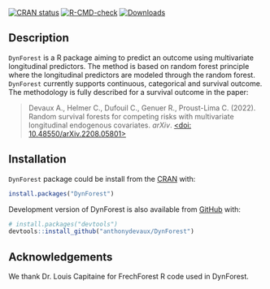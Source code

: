 
<!-- README.md is generated from README.Rmd. Please edit that file -->
<!-- badges: start -->

[![CRAN
status](https://www.r-pkg.org/badges/version-last-release/DynForest)](https://CRAN.R-project.org/package=DynForest)
[![R-CMD-check](https://github.com/anthonydevaux/DynForest/actions/workflows/R-CMD-check.yaml/badge.svg)](https://github.com/anthonydevaux/DynForest/actions/workflows/R-CMD-check.yaml)
[![Downloads](https://cranlogs.r-pkg.org/badges/DynForest?color=blue)](https://www.r-pkg.org/pkg/DynForest)
<!-- badges: end -->

## Description

`DynForest` is a R package aiming to predict an outcome using
multivariate longitudinal predictors. The method is based on random
forest principle where the longitudinal predictors are modeled through
the random forest. `DynForest` currently supports continuous,
categorical and survival outcome. The methodology is fully described for
a survival outcome in the paper:

> Devaux A., Helmer C., Dufouil C., Genuer R., Proust-Lima C. (2022).
> Random survival forests for competing risks with multivariate
> longitudinal endogenous covariates. *arXiv*. [\<doi:
> 10.48550/arXiv.2208.05801\>](https://doi.org/10.48550/arXiv.2208.05801)

## Installation

`DynForest` package could be install from the
[CRAN](https://cran.r-project.org/package=DynForest) with:

``` r
install.packages("DynForest")
```

Development version of DynForest is also available from
[GitHub](https://github.com/anthonydevaux/DynForest) with:

``` r
# install.packages("devtools")
devtools::install_github("anthonydevaux/DynForest")
```

## Acknowledgements

We thank Dr. Louis Capitaine for FrechForest R code used in DynForest.
